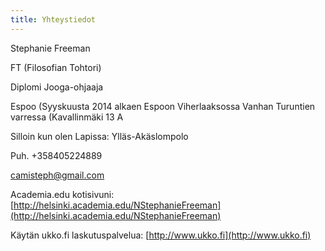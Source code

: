 ```yaml
---
title: Yhteystiedot
---
```


Stephanie Freeman

FT (Filosofian Tohtori)

Diplomi Jooga-ohjaaja

Espoo (Syyskuusta 2014 alkaen Espoon Viherlaaksossa Vanhan Turuntien varressa (Kavallinmäki 13 A

Silloin kun olen Lapissa: Ylläs-Akäslompolo

Puh. +358405224889

[camisteph@gmail.com](mailto:camisteph@gmail.com)

Academia.edu kotisivuni: [http://helsinki.academia.edu/NStephanieFreeman](http://helsinki.academia.edu/NStephanieFreeman)

Käytän ukko.fi laskutuspalvelua: [http://www.ukko.fi](http://www.ukko.fi)


